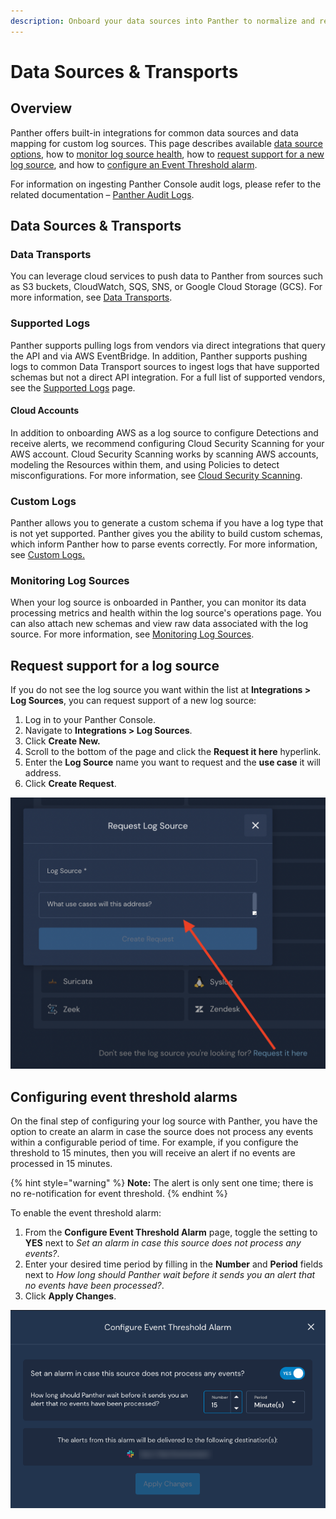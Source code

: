 ```yaml
---
description: Onboard your data sources into Panther to normalize and retain logs
---
```


# Data Sources & Transports

## Overview

Panther offers built-in integrations for common data sources and data mapping for custom log sources. This page describes available [data source options](./#data-sources-and-transports), how to [monitor log source health](./#monitoring-log-sources), how to [request support for a new log source](./#request), and how to [configure an Event Threshold alarm](./#configuring-event-threshold-alarms).&#x20;

For information on ingesting Panther Console audit logs, please refer to the related documentation – [Panther Audit Logs](https://docs.panther.com/system-configuration/panther-audit-logs).

## Data Sources & Transports

### Data Transports

You can leverage cloud services to push data to Panther from sources such as S3 buckets, CloudWatch, SQS, SNS, or Google Cloud Storage (GCS). For more information, see [Data Transports](https://docs.panther.com/data-onboarding/data-transports).

### Supported Logs

Panther supports pulling logs from vendors via direct integrations that query the API and via AWS EventBridge. In addition, Panther supports pushing logs to common Data Transport sources to ingest logs that have supported schemas but not a direct API integration. For a full list of supported vendors, see the [Supported Logs](https://docs.panther.com/data-onboarding/supported-logs) page.

#### Cloud Accounts

In addition to onboarding AWS as a log source to configure Detections and receive alerts, we recommend configuring Cloud Security Scanning for your AWS account. Cloud Security Scanning works by scanning AWS accounts, modeling the Resources within them, and using Policies to detect misconfigurations. For more information, see [Cloud Security Scanning](https://docs.panther.com/cloud-scanning).

### Custom Logs

Panther allows you to generate a custom schema if you have a log type that is not yet supported. Panther gives you the ability to build custom schemas, which inform Panther how to parse events correctly. For more information, see [Custom Logs. ](https://docs.panther.com/data-onboarding/custom-log-types)

### Monitoring Log Sources

When your log source is onboarded in Panther, you can monitor its data processing metrics and health within the log source's operations page. You can also attach new schemas and view raw data associated with the log source. For more information, see [Monitoring Log Sources](https://docs.panther.com/data-onboarding/monitoring-log-sources).

## Request support for a log source <a href="#request" id="request"></a>

If you do not see the log source you want within the list at **Integrations > Log Sources**, you can request support of a new log source:

1. Log in to your Panther Console.
2. Navigate to **Integrations > Log Sources**.
3. Click **Create New.**
4. Scroll to the bottom of the page and click the **Request it here** hyperlink.
5. Enter the **Log Source** name you want to request and the **use case** it will address.
6. Click **Create Request**.

![](<../.gitbook/assets/image (12) (1).png>)

## Configuring event threshold alarms

On the final step of configuring your log source with Panther, you have the option to create an alarm in case the source does not process any events within a configurable period of time. For example, if you configure the threshold to 15 minutes, then you will receive an alert if no events are processed in 15 minutes.

{% hint style="warning" %}
**Note:** The alert is only sent one time; there is no re-notification for event threshold.
{% endhint %}

To enable the event threshold alarm:

1. From the **Configure Event Threshold Alarm** page, toggle the setting to **YES** next to _Set an alarm in case this source does not process any events?_.
2. Enter your desired time period by filling in the **Number** and **Period** fields next to _How long should Panther wait before it sends you an alert that no events have been processed?_.
3. Click **Apply Changes**.

![This example would send you an alarm after 15 minutes to let you know that no events have yet been processed.](../.gitbook/assets/event-dropoff-alarm.png)
